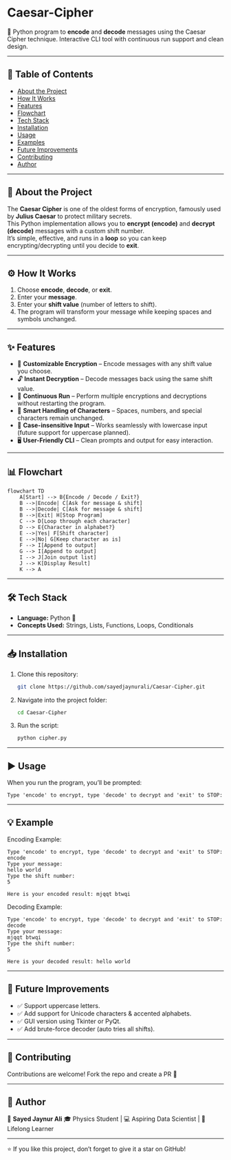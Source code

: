 # Caesar-Cipher
🔐 Python program to **encode** and **decode** messages using the Caesar Cipher technique. Interactive CLI tool with continuous run support and clean design.

---

## 📖 Table of Contents
- [About the Project](#-about-the-project)
- [How It Works](#-how-it-works)
- [Features](#-features)
- [Flowchart](#-flowchart)
- [Tech Stack](#-tech-stack)
- [Installation](#-installation)
- [Usage](#-usage)
- [Examples](#-examples)
- [Future Improvements](#-future-improvements)
- [Contributing](#-contributing)
- [Author](#-author)

---

## 🧾 About the Project
The **Caesar Cipher** is one of the oldest forms of encryption, famously used by **Julius Caesar** to protect military secrets.  
This Python implementation allows you to **encrypt (encode)** and **decrypt (decode)** messages with a custom shift number.  
It’s simple, effective, and runs in a **loop** so you can keep encrypting/decrypting until you decide to **exit**.

---

## ⚙️ How It Works
1. Choose **encode**, **decode**, or **exit**.  
2. Enter your **message**.  
3. Enter your **shift value** (number of letters to shift).  
4. The program will transform your message while keeping spaces and symbols unchanged.  

---

## ✨ Features
- 🔑 **Customizable Encryption** – Encode messages with any shift value you choose.
- 🔓 **Instant Decryption** – Decode messages back using the same shift value.
- 🔁 **Continuous Run** – Perform multiple encryptions and decryptions without restarting the program.
- 📝 **Smart Handling of Characters** – Spaces, numbers, and special characters remain unchanged.
- 🔡 **Case-insensitive Input** – Works seamlessly with lowercase input (future support for uppercase planned).
- 🖥️ **User-Friendly CLI** – Clean prompts and output for easy interaction. 

---

## 📊 Flowchart
```mermaid
flowchart TD
    A[Start] --> B{Encode / Decode / Exit?}
    B -->|Encode| C[Ask for message & shift]
    B -->|Decode| C[Ask for message & shift]
    B -->|Exit| H[Stop Program]
    C --> D[Loop through each character]
    D --> E{Character in alphabet?}
    E -->|Yes| F[Shift character]
    E -->|No| G[Keep character as is]
    F --> I[Append to output]
    G --> I[Append to output]
    I --> J[Join output list]
    J --> K[Display Result]
    K --> A
```

---

## 🛠 Tech Stack

* **Language:** Python 🐍
* **Concepts Used:** Strings, Lists, Functions, Loops, Conditionals

---

## 📥 Installation

1. Clone this repository:

   ```bash
   git clone https://github.com/sayedjaynurali/Caesar-Cipher.git
   ```
2. Navigate into the project folder:

   ```bash
   cd Caesar-Cipher
   ```
3. Run the script:

   ```bash
   python cipher.py
   ```

---

## ▶️ Usage

When you run the program, you’ll be prompted:

```
Type 'encode' to encrypt, type 'decode' to decrypt and 'exit' to STOP:
```

---

## 💡 Example

Encoding Example:
```
Type 'encode' to encrypt, type 'decode' to decrypt and 'exit' to STOP:
encode
Type your message:
hello world
Type the shift number:
5

Here is your encoded result: mjqqt btwqi
```
Decoding Example:
```
Type 'encode' to encrypt, type 'decode' to decrypt and 'exit' to STOP:
decode
Type your message:
mjqqt btwqi
Type the shift number:
5

Here is your decoded result: hello world
```

---

## 🚀 Future Improvements

* ✅ Support uppercase letters.
* ✅ Add support for Unicode characters & accented alphabets.
* ✅ GUI version using Tkinter or PyQt.
* ✅ Add brute-force decoder (auto tries all shifts).

---

## 🤝 Contributing

Contributions are welcome! Fork the repo and create a PR 🚀

---

## 🏅 Author

👤 **Sayed Jaynur Ali**
🎓 Physics Student | 💻 Aspiring Data Scientist | 🌱 Lifelong Learner

---

⭐ If you like this project, don’t forget to give it a star on GitHub!
